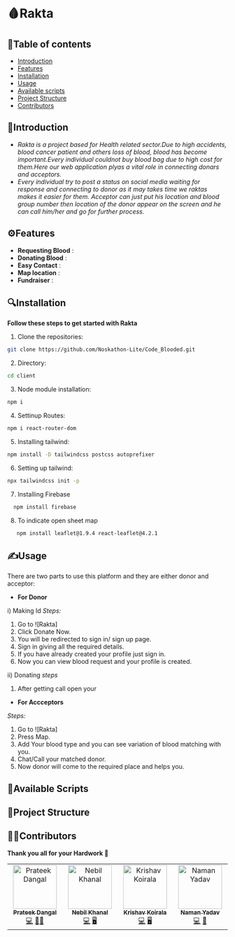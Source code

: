 # 🩸Rakta

## 📝Table of contents
- [Introduction](#introduction)
- [Features](#features)
- [Installation](#installation)
- [Usage](#usage)
- [Available scripts](#available-scripts)
- [Project Structure](#project-structure)
- [Contributors](#contributors)

## 📖Introduction
- *Rakta is a project based for Health related sector.Due to high accidents, blood cancer patient and others loss of blood, blood has become important.Every individual couldnot buy blood bag due to high cost for them.Here our web application plyas a vital role in connecting donars and acceptors.*
- *Every individual try to post a status on social media waiting for response and connecting to donor as it may takes time we raktas makes it easier for them.
  Acceptor can just put his location and blood group number then location of the donor appear on the screen and he can call him/her and go for further process.*
  
## ⚙Features
- **Requesting Blood** : 
- **Donating Blood** :
- **Easy Contact** :
- **Map location** :
- **Fundraiser** :

## 🔍Installation
**Follow these steps to get started with Rakta**

1. Clone the repositories:

```bash
git clone https://github.com/Noskathon-Lite/Code_Blooded.git
```

2. Directory:

```bash
cd client
```

3. Node module installation:

```bash
npm i
```

4. Settinup Routes:

```bash
npm i react-router-dom
```

5. Installing tailwind:

```bash
npm install -D tailwindcss postcss autoprefixer
```
6. Setting up tailwind:

```bash
npx tailwindcss init -p
```
7. Installing Firebase

```bash
  npm install firebase
```
8. To indicate open sheet map

```bash
   npm install leaflet@1.9.4 react-leaflet@4.2.1
```
   
## ✍Usage

There are two parts to use this platform and they are either donor and acceptor:

- **For Donor**

i) Making Id
*Steps:*
1. Go to ![Rakta]
2. Click Donate Now.
3. You will be redirected to sign in/ sign up page.
4. Sign in giving all the required details.
5. If you have already created your profile just sign in.
6. Now you can view blood request and your profile is created.

ii) Donating
  *steps*
  1. After getting call open your 




- **For Accceptors**

*Steps:*
1. Go to ![Rakta]
2. Press Map.
3. Add Your blood type and you can see variation of blood matching with you.
4. Chat/Call your matched donor.
5. Now donor will come to the required place and helps you.



## 📜Available Scripts




## 📏Project Structure



## 🧑‍💻Contributors

**Thank you all for your Hardwork 🙌**

<table>
   <tbody>
<td align="center" valign="top" width="14.28%">
   <a href="https://github.com/Prateek19-png"><img src=https://avatars.githubusercontent.com/u/191016717?s=100" width="100px;" alt="Prateek Dangal"/><br /><sub><b>Prateek Dangal</b></sub></a>
   <br />
   <a href="https://github.com/Prateek19-png" title="Github">💻</a>
   <a href="#Prateek" title="Project Manager">🧑‍💻</a>
      </td>

<td align="center" valign="top" width="14.28%">
   <a href="https://github.com/n3vilreal"><img src=https://avatars.githubusercontent.com/u/168754188?v=100" width="100px;" alt="Nebil Khanal"/><br /><sub><b>Nebil Khanal</b></sub></a>
   <br />
   <a href="https://github.com/n3vilreal" title="Github">💻</a>
   <a href="#Nebil" title="Front End Devloper">🖥️</a>
   </td>
      
<td align="center" valign="top" width="14.28%">
   <a href="https://github.com/KravKo"><img src=https://avatars.githubusercontent.com/u/86314507?v=4=100" width="100px;" alt="Krishav Koirala"/><br /><sub><b>Krishav Koirala</b></sub></a>
   <br />
   <a href="https://github.com/KravKo" title="Github">💻</a>
   <a href="#KravKo" title="Developer">🖥️</a>
      </td>

   <td align="center" valign="top" width="14.28%">
   <a href="https://github.com/Naman-y1"><img src=https://avatars.githubusercontent.com/u/190712851?v=4=100" width="100px;" alt="Naman Yadav"/><br /><sub><b>Naman Yadav</b></sub></a>
   <br />
   <a href="https://github.com/Naman-y1" title="Github">💻</a>
   <a href="#Naman" title="Designer">📝</a>
      </td>
      
   </tbody>
</table>
